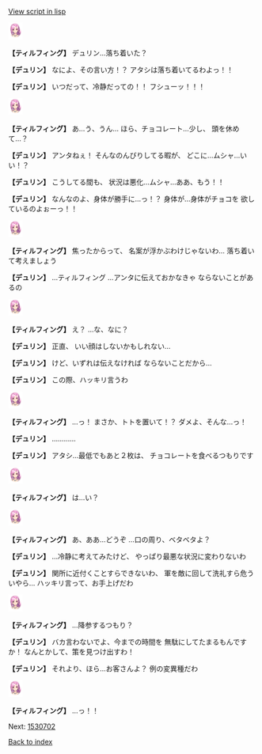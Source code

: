 [View script in lisp](../scripts/1530502.txt)

<img src="../images/units/101411.png" alt="101411.png" height="34"/>

**【ティルフィング】**
デュリン…落ち着いた？

**【デュリン】**
なによ、その言い方！？
アタシは落ち着いてるわよっ！！

**【デュリン】**
いつだって、冷静だっての！！
フシューッ！！！

<img src="../images/units/101411.png" alt="101411.png" height="34"/>

**【ティルフィング】**
あ…う、うん…
ほら、チョコレート…少し、
頭を休めて…？

**【デュリン】**
アンタねぇ！
そんなのんびりしてる暇が、
どこに…ムシャ…いい！？

**【デュリン】**
こうしてる間も、
状況は悪化…ムシャ…ああ、もう！！

**【デュリン】**
なんなのよ、身体が勝手に…っ！？
身体が…身体がチョコを
欲しているのよぉーっ！！

<img src="../images/units/101411.png" alt="101411.png" height="34"/>

**【ティルフィング】**
焦ったからって、
名案が浮かぶわけじゃないわ…
落ち着いて考えましょう

**【デュリン】**
…ティルフィング
…アンタに伝えておかなきゃ
ならないことがあるの

<img src="../images/units/101411.png" alt="101411.png" height="34"/>

**【ティルフィング】**
え？
…な、なに？

**【デュリン】**
正直、
いい顔はしないかもしれない…

**【デュリン】**
けど、いずれは伝えなければ
ならないことだから…

**【デュリン】**
この際、ハッキリ言うわ

<img src="../images/units/101411.png" alt="101411.png" height="34"/>

**【ティルフィング】**
…っ！
まさか、トトを置いて！？
ダメよ、そんな…っ！

**【デュリン】**
…………

**【デュリン】**
アタシ…最低でもあと２枚は、
チョコレートを食べるつもりです

<img src="../images/units/101411.png" alt="101411.png" height="34"/>

**【ティルフィング】**
は…い？

<img src="../images/units/101411.png" alt="101411.png" height="34"/>

**【ティルフィング】**
あ、ああ…どうぞ
…口の周り、ベタベタよ？

**【デュリン】**
…冷静に考えてみたけど、
やっぱり最悪な状況に変わりないわ

**【デュリン】**
関所に近付くことすらできないわ、
軍を敵に回して洗礼すら危ういやら…
ハッキリ言って、お手上げだわ

<img src="../images/units/101411.png" alt="101411.png" height="34"/>

**【ティルフィング】**
…降参するつもり？

**【デュリン】**
バカ言わないでよ、今までの時間を
無駄にしてたまるもんですか！
なんとかして、策を見つけ出すわ！

**【デュリン】**
それより、ほら…お客さんよ？
例の変異種だわ

<img src="../images/units/101411.png" alt="101411.png" height="34"/>

**【ティルフィング】**
…っ！！


Next: [1530702](1530702.md)

[Back to index](index.md)
